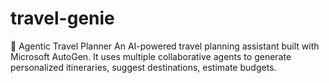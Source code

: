 # travel-genie
🧠 Agentic Travel Planner An AI-powered travel planning assistant built with Microsoft AutoGen. It uses multiple collaborative agents to generate personalized itineraries, suggest destinations, estimate budgets.

